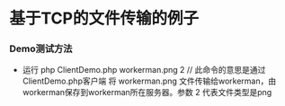 基于TCP的文件传输的例子
=========

### Demo测试方法 
  * 运行 php ClientDemo.php workerman.png 2  // 此命令的意思是通过ClientDemo.php客户端 将 workerman.png 文件传输给workerman，由workerman保存到workerman所在服务器。参数 2 代表文件类型是png
